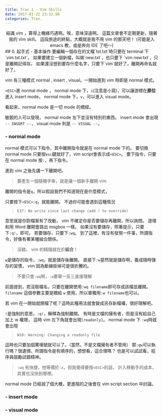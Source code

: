```yaml
---
title: Trav.1 - Vim Skills
date: 2017-01-22 23:32:56
categories: Trav.
---
```

<center>
結識 vim ，算得上機緣巧遇啊。唉，意味深遠啊。
這篇文章會不定期更新，隨著我的 vim skill。
這段旅途的終點，大概就是我不用 vim 的那天吧！
(可能是入 emacs 教，或是奔向 IDE 了吧～)
</center>
## 0. 起手式 - 基本操作
要編輯一個存在的文檔`tst.txt`時只要在 terminal 下 `vim tst.txt`。
如果要建立一個新檔，叫做`new.txt`，也只要下 `vim new.txt`，只是離開記得存。
如果還沒想到要存什麼名字，只要下`vim`就好了，離開再命名就好了。

vim 有三種模式 normal , insert , visual。一開始進到 vim 時即是 normal 模式。

`<ESC>`進 normal mode ，
normal mode 下，`i`(注意是小寫)，可以讓游標在**原位**進入 insert mode，
normal mode 下，`v`，可以進入 visual mode。

看起來，normal mode 是一切 mode 的橋樑。

敏銳的人可以發現， normal mode 左下並沒有特別的東西。
insert mode 會出現 `-- INSERT --`， visual mode 則是 `-- VISUAL --`。

### - normal mode
normal 模式可以下指令，其中離開指令就是在 normal mode 下的。
要切換 normal mode 只要按`esc`鍵就好了，vim script會表示成`<ESC>`。
要下指令，只要在 normal mode 按`:`，再下指令。

進到 vim 之後先講一下離開吧。

> 要產生一個隨機字串，就是讓一個新手離開 vim

離開的指令是`q`，所以假設我們不知道現在是什麼模式，

只要按下`<ESC>:q`，就能離開。
不過你可能會遇到這種情況

> `E37: No write since last change (add ! to override)`

意思就是你對檔案有了改動， vim 不確定你是否要儲存再離開，所以詢問。
道理和用 Word 離開會跳出 msgbox 一樣。
如果沒有要儲存，照著提示，只要下`:q!`，即可。
若要儲存，只要下`:wq`。
到了這裡，有沒有發現一件事，所謂指令，好像有著某種組合關係。

> 沒錯， vim 的精隨就在於**組合**！

`w`是儲存的指令，`:wq`，就是儲存後離開。
直接下`:w`當然就是儲存啊，養成隨時儲存的習慣， vim 因為斷線掛掉可是很折騰的。

> 不要只會`:wq`啊，`:w`要舉一反三直接理解

前面提到，若沒取檔名，只要在離開使用`:wq filename`即可存成該檔並離開。
`filename` 這個參數主要是餵給 `w` 使用，所以單獨用`:w filename`也可以。

若 vim 在一開始就開檔了呢？這時此種用法就會變成另存新檔囉，很好理解吧。

`!`是強制的意思，`:q!`，解釋為強制離開。
有時是文檔的擁有者，但是沒有給自己加上 w 權限，
這時 vim 左下角就會出現`[readonly]`。
normal mode 下 `:wq`時就會出現

> `W10: Warning: Changing a readonly file`

這時也只要加個驚嘆號就可以了。（當然，不是文檔擁有者不管用）
那`:qw`可以執行嗎？很遺憾，所謂指令是有順序的，想想看，這合理嗎？
也是可以試試看，程序員鼓勵試錯精神。

> `:wq` 有快捷，他等價於`:x`，但我覺得要按`<ESC>`的話，
> 計入移動手的成本，其實也沒快到哪裡。

normal mode 已經說了個大概，更進階的之後會在 vim script section 中討論。

### - insert mode
### - visual mode
